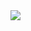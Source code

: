 <a href="https://github.com/eshevlyakova/github-readme-stats">
  <img align="center" src="https://github-readme-stats.vercel.app/api/pin/?username=eshevlyakova&repo=convoychat&count_private=true" />
</a>

